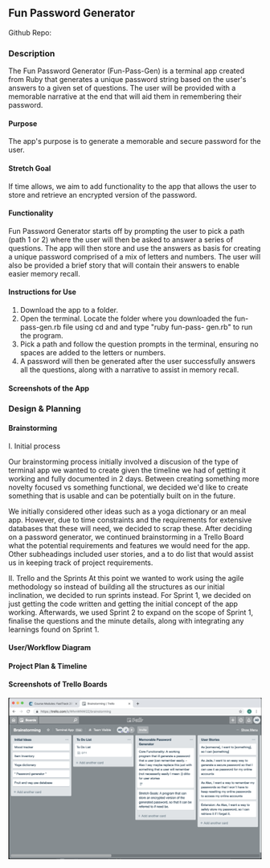 ## Fun Password Generator ##

Github Repo:

### Description ###
The Fun Password Generator (Fun-Pass-Gen) is a terminal app created from Ruby that generates a unique password string based on the user's answers to a given set of questions. The user will be provided with a memorable narrative at the end that will aid them in remembering their password. 


#### Purpose ####

The app's purpose is to generate a memorable and secure password for the user.

#### Stretch Goal ####

If time allows, we aim to add functionality to the app that allows the user to store and retrieve an encrypted version of the password. 

#### Functionality ####

Fun Password Generator starts off by prompting the user to pick a path (path 1 or 2) where the user will then be asked to answer a series of questions. The app will then store and use the answers as basis for creating a unique password comprised of a mix of letters and numbers. The user will also be provided a brief story that will contain their answers to enable easier memory recall.

#### Instructions for Use ####

1. Download the app to a folder.
2. Open the terminal. Locate the folder where you downloaded the fun-pass-gen.rb file using cd and and type "ruby fun-pass-       gen.rb" to run the program.
3. Pick a path and follow the question prompts in the terminal, ensuring no spaces are added to the letters or numbers.
4. A password will then be generated after the user successfully answers all the questions, along with a narrative to assist in memory recall.

#### Screenshots of the App ####


### Design & Planning ###

#### Brainstorming ####

I. Initial process

Our brainstorming process initially involved a discusion of the type of terminal app we wanted to create given the timeline we had of getting it working and fully documented in 2 days. Between creating something more novelty focused vs something functional, we decided we'd like to create something that is usable and can be potentially built on in the future.

We initially considered other ideas such as a yoga dictionary or an meal app. However, due to time constraints and the requirements for extensive databases that these will need, we decided to scrap these. After deciding on a password generator, we 
continued brainstorming in a Trello Board what the potential requirements and features we would need for the app. Other subheadings included user stories, and a to do list that would assist us in keeping track of project requirements.

II. Trello and the Sprints
At this point we wanted to work using the agile methodology so instead of building all the structures as our initial inclination, we decided to run sprints instead. For Sprint 1, we decided on just getting the code written and getting the initial concept of the app working. Afterwards, we used Sprint 2 to expand on the scope of Sprint 1, finalise the questions and the minute details, along with integrating any learnings found on Sprint 1. 


#### User/Workflow Diagram ####

#### Project Plan & Timeline ####

#### Screenshots of Trello Boards ####

![screenshot](docs/1_trello_day1a.png)
